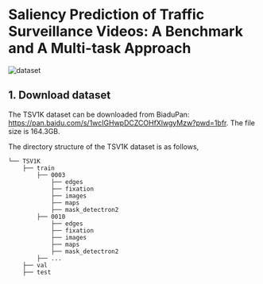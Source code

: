# Saliency Prediction of Traffic Surveillance Videos: A Benchmark and A Multi-task Approach
![dataset](https://github.com/giteec/TSV1K/blob/2136c44a9e8aa34b196834a7fc5f402827efce14/dataset.png)



## 1. Download dataset
The TSV1K dataset can be downloaded from BiaduPan: https://pan.baidu.com/s/1wcIGHwpDCZCOHfXlwgyMzw?pwd=1bfr. The file size is 164.3GB.

The directory structure of the TSV1K dataset is as follows, 
```
└── TSV1K  
    ├── train  
        ├── 0003
            ├── edges
            ├── fixation
            ├── images
            ├── maps
            ├── mask_detectron2
        ├── 0010
            ├── edges
            ├── fixation
            ├── images
            ├── maps
            ├── mask_detectron2
        ├── ...
    ├── val
    ├── test
